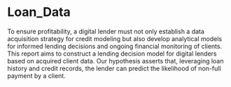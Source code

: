 # Loan_Data
To ensure profitability, a digital lender must not only establish a data acquisition strategy for credit modeling but also develop analytical models for informed lending decisions and ongoing financial monitoring of clients. This report aims to construct a lending decision model for digital lenders based on acquired client data. Our hypothesis asserts that, leveraging loan history and credit records, the lender can predict the likelihood of non-full payment by a client.

